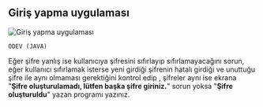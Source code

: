## Giriş yapma uygulaması
![Giriş yapma uygulaması](https://patika-prod.s3-eu-central-1.amazonaws.com/userFiles/mevlut/projects/ru36dYEvHLLJ7b3jC-giris-yapma-uygulamasi)
```
ÖDEV (JAVA)
```
Eğer şifre yanlış ise kullanıcıya şifresini sıfırlayıp sıfırlamayacağını sorun, eğer kullanıcı sıfırlamak isterse yeni girdiği şifrenin hatalı girdiği ve unuttuğu şifre ile aynı olmaması gerektiğini kontrol edip , şifreler aynı ise ekrana "**Şifre oluşturulamadı, lütfen başka şifre giriniz.**" sorun yoksa "**Şifre oluşturuldu**" yazan programı yazınız.